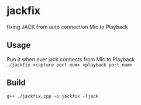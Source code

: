 # jackfix
fixing JACK from auto connection Mic to Playback

## Usage
Run it when ever jack connects from Mic to Playback<br>
`./jackfix <capture port num> <playback port num>`

## Build
`g++ ./jackfix.cpp -o jackfix -ljack`
